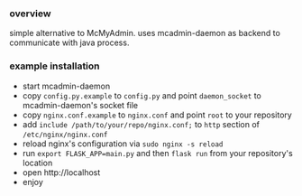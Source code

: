 ### overview

simple alternative to McMyAdmin. uses mcadmin-daemon as backend to communicate with java process.

### example installation

* start mcadmin-daemon
* copy `config.py.example` to `config.py` and point `daemon_socket` to mcadmin-daemon's socket file
* copy `nginx.conf.example` to `nginx.conf` and point `root` to your repository
* add `include /path/to/your/repo/nginx.conf;` to `http` section of `/etc/nginx/nginx.conf`
* reload nginx's configuration via `sudo nginx -s reload`
* run `export FLASK_APP=main.py` and then `flask run` from your repository's location
* open http://localhost
* enjoy
